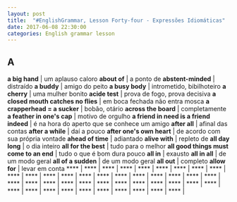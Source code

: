 ```yaml
---
layout: post
title:  "#EnglishGrammar, Lesson Forty-four - Expressões Idiomáticas"
date: 2017-06-08 22:30:00
categories: English grammar lesson
---
```


## A

**a big hand** | um aplauso caloro
**about of** | a ponto de
**abstent-minded** | distraído
**a buddy** | amigo do peito
**a busy body** | intrometido, bibilhoteiro
**a cherry** | uma mulher bonito
**acide test** | prova de fogo, prova decisiva
**a closed mouth catches no flies** | em boca fechada não entra mosca
**a crapperhead = a sucker** | bobão, otário
**across the board** | completamente
**a feather in one's cap** | motivo de orgulho
**a friend in need is a friend indeed** | é na hora do aperto que se conhece um amigo
**after all** | afinal das contas
**after a while** | daí a pouco
**after one's own heart** | de acordo com sua própria vontade
**ahead of time** | adiantado
**alive with** | repleto de
**all day long** | o dia inteiro
**all for the best** | tudo para o melhor 
**all good things must come to an end** | tudo o que é bom dura pouco
**all in** | exausto
**all in all** | de um modo geral
**all of a sudden** | de um modo geral
**all out** | completo
**allow for** | levar em conta
**** | 
**** | 
**** | 
**** | 
**** | 
**** | 
**** | 
**** | 
**** | 
**** | 
**** | 
**** | 
**** | 
**** | 
**** | 
**** | 
**** | 
**** | 
**** | 
**** | 
**** | 
**** | 
**** | 
**** | 
**** | 
**** | 
**** | 
**** | 
**** | 
**** | 
**** | 
**** | 
**** | 
**** | 
**** | 
**** | 
**** | 
**** | 
**** | 
**** | 
**** | 
**** | 
**** | 

